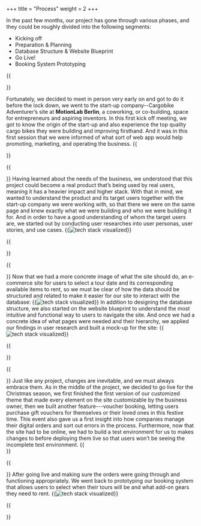 +++
title = "Process"
weight = 2
+++

In the past few months, our project has gone through various phases, and they could be roughly divided into the following segments:

* Kicking off
* Preparation & Planning 
* Database Structure & Website Blueprint
* Go Live!
* Booking System Prototyping


{{<section title="Kicking off">}}

Fortunately, we decided to meet in person very early on and got to do it before the lock down, we went to the start-up company--Cargobike Adventurer’s site at **MotionLab Berlin**, a coworking, or co-building, space for entrepreneurs and aspiring inventors. In this first kick off meeting, we got to know the origin of the start-up and also experience the top quality cargo bikes they were building and improving firsthand. And it was in this first session that we were informed of what sort of web app would help promoting, marketing, and operating the business. 
{{</section>}}

{{<section title="Preparation & Planning">}}
Having learned about the needs of the business, we understood that this project could become a real product that’s being used by real users, meaning it has a heavier impact and higher stack. With that in mind, we wanted to understand the product and its target users together with the start-up company we were working with, so that there we were on the same page and knew exactly what we were building and who we were building it for. And in order to have a good understanding of whom the target users are, we started out by conducting user researches into user personas, user stories, and use cases.
{{<image src="process_1.png" alt="tech stack visualized" caption="">}}

{{</section>}}

{{<section title="Database Structure & Website Blueprint">}}
Now that we had a more concrete image of what the site should do,  an e-commerce site for users to select a tour date and its corresponding available items to rent, so we must be clear of how the data should be structured and related to make it easier for our site to interact with the database:
{{<image src="process_2.png" alt="tech stack visualized" caption="">}}
In addition to designing the database structure, we also started on the website blueprint to understand the most intuitive and functional way to users to navigate the site. And once we had a concrete idea of what pages were needed and their hierarchy, we applied our findings in user research and built a mock-up for the site:
{{<image src="process_3.png" alt="tech stack visualized" caption="">}}

{{</section>}}


{{<section title="Go Live!">}}
Just like any project, changes are inevitable, and we must always embrace them. As in the middle of the project, we decided to go live for the Christmas season, we first finished the first version of our customized theme that made every element on the site customizable by the business owner, then we built another feature---voucher booking, letting users purchase gift vouchers for themselves or their loved ones in this festive time. This event also gave us a first insight into how companies manage their digital orders and sort out errors in the process.
Furthermore, now that the site had to be online, we had to build a test environment for us to makes changes to before deploying them live so that users won’t be seeing the incomplete test environment.
{{</section>}}


{{<section title="Booking System Prototyping ">}}
After going live and making sure the orders were going through and functioning appropriately. We went back to prototyping our booking system that allows users to select when their tours will be and what add-on gears they need to rent. 
{{<image src="process_4.png" alt="tech stack visualized" caption="">}}

{{</section>}}
